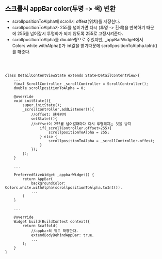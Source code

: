 ## 스크롤시 appBar color(투명 -> 색) 변환
-  scrollpositionToAlpha에 scroll시 offest(위치)를 저장한다.
-  scrollpositionToAlpha가 255를 넘어가면 다시 (투명 -> 흰색)을 반복하기 때문에 255를 넘어갈시 투명화가 되지 않도록 255로 고정시켜준다.
- scrollpositionToAlpha를 double형으로 주었지만, _appBarWidget에서 Colors.white.withAlpha()가 int값을 받기때문에 scrollpositionToAlpha.toInt()를 해준다.

<br><br>

```
class DetailContentViewState extends State<DetailContentView>{
    ...
    final ScrollController _scrollController = ScrollController();
    double scrollpositionToAlpha = 0;
    
    @override
    void initState(){
        super.initState();
        _scrollController.addListener((){
            //offset: 현재위치
            setState((){
            //offset이 255를 넘어갈때마다 다시 투명해지는 것을 방지
                if(_scrollController.offset>255){
                    scrollpositionToAlpha = 255;
                } else {
                    scrollpositionToAlpha = _scrollController.offest;
                }
            });
        });
    }
    
    ...
    
    PreferredSizeWidget _appbarWidget() {
        return AppBar(
            backgroundColor: Colors.white.withAlpha(scrollpositionToAlpha.toInt()),
            ...
        )
    }
    
    ...
    
    @override
    Widget build(BuildContext context){
        return Scaffold(
            //appbar의 뒤로 확장한다.
            extendBodyBehindAppBar: true,
            ...
        );
    }
}
```